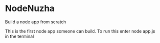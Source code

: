 # NodeNuzha
 Build a node app from scratch

 This is the first node app someone can build. 
 To run this enter node app.js in the terminal
